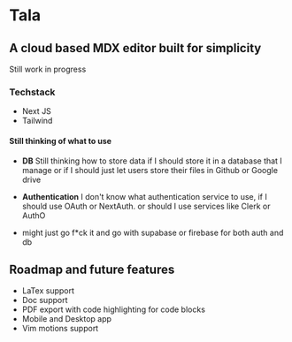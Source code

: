 # Tala

## A cloud based MDX editor built for simplicity



Still work in progress
### Techstack
- Next JS
- Tailwind



#### Still thinking of what to use
- **DB**
Still thinking how to store data if I should store it in a database that I manage or if I should just let users store their files in Github or Google drive

- **Authentication**
I don't know what authentication service to use, if I should use OAuth or NextAuth. or should I use services like Clerk or AuthO

- might just go f*ck it and go with supabase or firebase for both auth and db


## Roadmap and future features
- LaTex support
- Doc support
- PDF export with code highlighting for code blocks
- Mobile and Desktop app
- Vim motions support